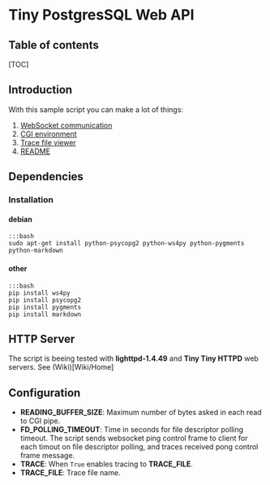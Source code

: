 # Tiny PostgresSQL Web API

## Table of contents
[TOC]

## Introduction
With this sample script you can make a lot of things:

1. [WebSocket communication](tinypgwebapi.cgi?wstest)
2. [CGI environment](tinypgwebapi.cgi?print_env)
2. [Trace file viewer](tinypgwebapi.cgi?trace_viewer)
3. [README](tinypgwebapi.cgi?readme)

## Dependencies
### Installation
#### debian
```
:::bash
sudo apt-get install python-psycopg2 python-ws4py python-pygments python-markdown
```
#### other
```
:::bash
pip install ws4py
pip install psycopg2
pip install pygments
pip install markdown
```
## HTTP Server
The script is beeing tested with **lighttpd-1.4.49** and **Tiny Tiny HTTPD** web servers. See (Wiki)[Wiki/Home]

## Configuration

- **READING_BUFFER_SIZE**: Maximum number of bytes asked in each read to CGI pipe.
- **FD_POLLING_TIMEOUT**: Time in seconds for file descriptor polling timeout. The script sends websocket ping control frame to client for each timout on file descriptor polling, and traces received pong control frame message.
- **TRACE**: When `True` enables tracing to **TRACE_FILE**.
- **TRACE_FILE**: Trace file name.
